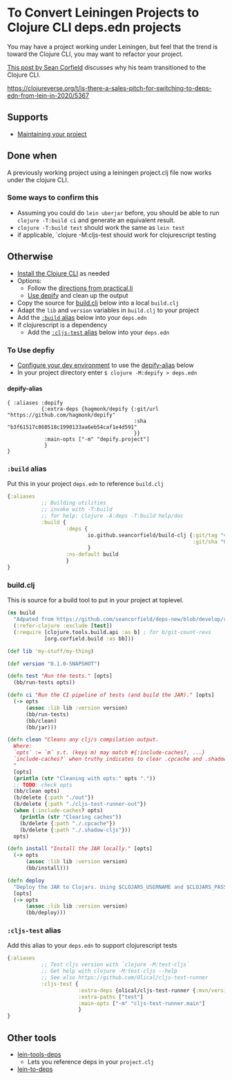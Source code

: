 # To Convert Leiningen Projects to Clojure CLI deps.edn projects

You may have a project working under Leiningen, but feel that the
trend is toward the Clojure CLI, you may want to refactor your
project.

[This post by Sean Corfield] discusses why his team transitioned to the Clojure CLI.

https://clojureverse.org/t/is-there-a-sales-pitch-for-switching-to-deps-edn-from-lein-in-2020/5367

## Supports
- [Maintaining your project]

## Done when
A previously working project using a leiningen project.clj file now works under the clojure CLI.

### Some ways to confirm this

- Assuming you could do `lein uberjar` before, you should be able to run `clojure -T:build ci` and generate an equivalent result.
- `clojure -T:build test` should work the same as `lein test`
- if applicable, `clojure -M:cljs-test should work for clojurescript testing

## Otherwise
- [Install the Clojure CLI] as needed
- Options:
  - Follow the [directions from practical.li]
  - [Use depify](#to-use-depify) and clean up the output
- Copy the source for [build.clj](#build.clj) below into a local
  `build.clj`
- Adapt the `lib` and `version` variables in `build.clj` to your project
- Add the [`:build` alias] below into your `deps.edn`
- If clojurescript is a dependency
  - Add the [`:cljs-test` alias] below into your `deps.edn`
  
  
### To Use depfiy

- [Configure your dev environment] to use the [depify-alias](#depify-alias) below
- In your project directory enter `$ clojure -M:depify > deps.edn`

#### depify-alias

```
{ :aliases :depify
           {:extra-deps {hagmonk/depify {:git/url "https://github.com/hagmonk/depify"
                                         :sha "b3f61517c860518c1990133aa6eb54caf1e4d591"
                                         }}
            :main-opts ["-m" "depify.project"]
            }
}
```

### `:build` alias

Put this in your project `deps.edn` to reference `build.clj`

```clojure
{:aliases
           ;; Building utilities
           ;; invoke with -T:build
           ;; for help: clojure -A:deps -T:build help/doc
           :build {
                   :deps {
                          io.github.seancorfield/build-clj {:git/tag "v0.8.2"
                                                            :git/sha "0ffdb4c"}
                          }
                   :ns-default build
                   }
}                   
```

### build.clj

This is source for a build tool to put in your project at toplevel.


``` clojure
(ns build
  "Adpated from https://github.com/seancorfield/deps-new/blob/develop/resources/org/corfield/new/lib/root/build.clj"
  (:refer-clojure :exclude [test])
  (:require [clojure.tools.build.api :as b] ; for b/git-count-revs
            [org.corfield.build :as bb]))

(def lib 'my-stuff/my-thing)

(def version "0.1.0-SNAPSHOT")

(defn test "Run the tests." [opts]
  (bb/run-tests opts))

(defn ci "Run the CI pipeline of tests (and build the JAR)." [opts]
  (-> opts
      (assoc :lib lib :version version)
      (bb/run-tests)
      (bb/clean)
      (bb/jar)))

(defn clean "Cleans any clj/s compilation output.
  Where:
  `opts` := `m` s.t. (keys m) may match #{:include-caches?, ...}
  `include-caches?` when truthy indicates to clear .cpcache and .shadow-cljs directories.
  "
  [opts]
  (println (str "Cleaning with opts:" opts "."))
  ;; TODO: check opts
  (bb/clean opts)
  (b/delete {:path "./out"})  
  (b/delete {:path "./cljs-test-runner-out"})
  (when (:include-caches? opts)
    (println (str "Clearing caches"))
    (b/delete {:path "./.cpcache"})  
    (b/delete {:path "./.shadow-cljs"}))
  opts)

(defn install "Install the JAR locally." [opts]
  (-> opts
      (assoc :lib lib :version version)
      (bb/install)))

(defn deploy
  "Deploy the JAR to Clojars. Using $CLOJARS_USERNAME and $CLOJARS_PASSWORD"
  [opts]
  (-> opts
      (assoc :lib lib :version version)
      (bb/deploy)))


```
### `:cljs-test` alias

Add this alias to your `deps.edn` to support clojurescript tests

```clojure
{:aliases
           ;; Test cljs version with `clojure -M:test-cljs`
           ;; Get help with clojure -M:test-cljs --help
           ;; See also https://github.com/Olical/cljs-test-runner
           :cljs-test {
                       :extra-deps {olical/cljs-test-runner {:mvn/version "3.8.0"}}
                       :extra-paths ["test"]
                       :main-opts ["-m" "cljs-test-runner.main"]
                       }
}
```

## Other tools
- [lein-tools-deps]
  - Lets you reference deps in your `project.clj`
- [lein-to-deps]


[Configure your dev environment]:ToConfigureYourDevEnvironment.md
[Install the Clojure CLI]:./ToInstallTheClojureCli.md
[Maintaining your project]:./ToMaintainYourProject.md
[This post by Sean Corfield]:https://corfield.org/blog/2021/02/23/deps-edn-monorepo/
[`:build` alias]:#build-alias
[`:cljs-test` alias]:#cljs-test-alias
[directions from practical.li]:https://practical.li/clojure/alternative-tools/clojure-cli/migrating-to-clojure-cli-tools.html
[lein-to-deps]:https://github.com/EwenG/lein-to-deps
[lein-tools-deps]: https://github.com/RickMoynihan/lein-tools-deps

